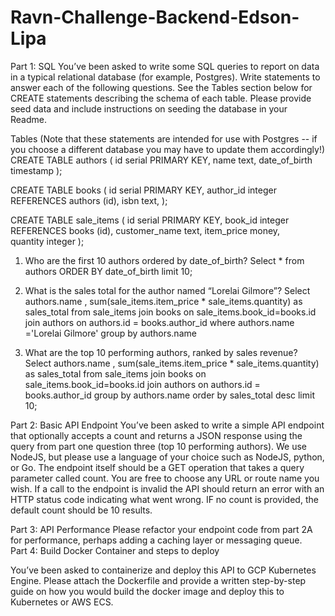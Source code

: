 # Ravn-Challenge-Backend-Edson-Lipa

Part 1: SQL
You’ve been asked to write some SQL queries to report on data in a typical relational database (for example, Postgres). Write statements to answer each of the following questions. See the Tables section below for CREATE statements describing the schema of each table. Please provide seed data and include instructions on seeding the database in your Readme.

Tables
(Note that these statements are intended for use with Postgres -- if you choose a different database you may have to update them accordingly!)				
CREATE TABLE authors (
  id serial PRIMARY KEY,
  name text,
  date_of_birth timestamp
);
						
CREATE TABLE books (
  id serial PRIMARY KEY,
  author_id integer REFERENCES authors (id),
  isbn text,
);
						
CREATE TABLE sale_items (
  id serial PRIMARY KEY,
  book_id integer REFERENCES books (id),
  customer_name text,
  item_price money,			
  quantity integer
);					

1. Who are the first 10 authors ordered by date_of_birth?
    Select * from authors ORDER BY date_of_birth limit 10;
2. What is the sales total for the author named “Lorelai Gilmore”?
    Select authors.name , sum(sale_items.item_price * sale_items.quantity) as sales_total from sale_items 
        join books on sale_items.book_id=books.id 
        join authors on authors.id = books.author_id where authors.name ='Lorelai Gilmore' group by authors.name
        
3. What are the top 10 performing authors, ranked by sales revenue?	
    Select authors.name , sum(sale_items.item_price * sale_items.quantity) as sales_total from sale_items 
        join books on sale_items.book_id=books.id 
        join authors on authors.id = books.author_id 
        group by authors.name order by sales_total desc limit 10;
        
Part 2: Basic API Endpoint
You’ve been asked to write a simple API endpoint that optionally accepts a count and returns a JSON response using the query from part one question three (top 10 performing authors). We use NodeJS, but please use a language of your choice such as NodeJS, python, or Go.
The endpoint itself should be a GET operation that takes a query parameter called count. You are free to choose any URL or route name you wish.
If a call to the endpoint is invalid the API should return an error with an HTTP status code indicating what went wrong. IF no count is provided, the default count should be 10 results.

Part 3: API Performance
Please refactor your endpoint code from part 2A for performance, perhaps adding a caching layer or messaging queue.				
Part 4: Build Docker Container and steps to deploy

You’ve been asked to containerize and deploy this API to GCP Kubernetes Engine. Please attach the Dockerfile and provide a written step-by-step guide on how you would build the docker image and deploy this to Kubernetes or AWS ECS.
